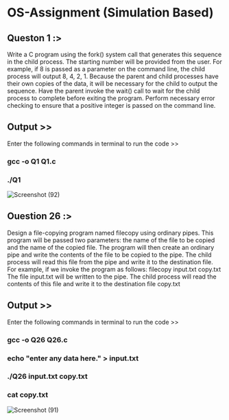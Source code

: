 # OS-Assignment (Simulation Based)

## Queston 1 :>
Write a C program using the fork() system call that generates this sequence in the child process. The starting number will be provided from the user. For example, if 8 is passed as a parameter on the command line, the child process will output 8, 4, 2, 1. Because the parent and child processes have their own copies of the data, it will be necessary for the child to output the sequence. Have the parent invoke the wait() call to wait for the child process to complete before exiting the program. Perform necessary error checking to ensure that a positive integer is passed on the command line.

## Output >>
Enter the following commands in terminal to run the code >>
### gcc -o Q1 Q1.c
### ./Q1

![Screenshot (92)](https://user-images.githubusercontent.com/56965382/79431723-70cf5e80-7fe8-11ea-8b22-5b18a172f924.png)



## Ouestion 26 :>
Design a file-copying program named filecopy using ordinary pipes. This program will be passed two parameters: the name of the file to be copied and the name of the copied file. The program will then create an ordinary pipe and write the contents of the file to be copied to the pipe. The child process will read this file from the pipe and write it to the destination file. For example, if we invoke the program as follows:
filecopy input.txt copy.txt
The file input.txt will be written to the pipe. The child process will read the contents of this file and write it to the destination file copy.txt

## Output >>
Enter the following commands in terminal to run the code >>
### gcc -o Q26 Q26.c
### echo "enter any data here." > input.txt
### ./Q26 input.txt copy.txt
### cat copy.txt

![Screenshot (91)](https://user-images.githubusercontent.com/56965382/79423461-48d9fe00-7fdc-11ea-8bb4-0fd4dbae417a.png)
